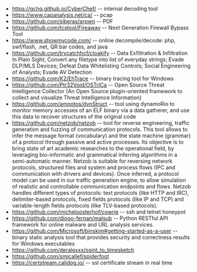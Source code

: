 * https://gchq.github.io/CyberChef/ -- internal decoding tool
* https://www.capanalysis.net/ca/ -- pcap
* https://github.com/siberas/arpwn -- PDF
* https://github.com/tcstool/Fireaway -- Next Generation Firewall Bypass Tool
* https://www.showmycode.com/ -- online decompile/decode: php, swf/flash, .net, QR bar codes, and java
* https://github.com/trycatchhcf/cloakify -- Data Exfiltration & Infiltration In Plain Sight; Convert any filetype into list of everyday strings; Evade DLP/MLS Devices; Defeat Data Whitelisting Controls; Social Engineering of Analysts; Evade AV Detection
* https://github.com/K2/EhTrace -- binary tracing tool for Windows
* https://github.com/Ptr32Void/OSTrICa -- Open Source Threat Intelligence Collector (An Open Source plugin-oriented framework to collect and visualize Threat Intelligence Information)
* https://github.com/ampotos/dynStruct -- tool using dynamoRio to monitor memory accesses of an ELF binary via a data gatherer, and use this data to recover structures of the original code
* https://github.com/netzob/netzob -- tool for reverse engineering, traffic generation and fuzzing of communication protocols. This tool allows to infer the message format (vocabulary) and the state machine (grammar) of a protocol through passive and active processes. Its objective is to bring state of art academic researches to the operational field, by leveraging bio-informatic and grammatical inferring algorithms in a semi-automatic manner. Netzob is suitable for reversing network protocols, structured files and system and process flows (IPC and communication with drivers and devices). Once inferred, a protocol model can be used in our traffic generation engine, to allow simulation of realistic and controllable communication endpoints and flows. Netzob handles different types of protocols: text protocols (like HTTP and IRC), delimiter-based protocols, fixed fields protocols (like IP and TCP) and variable-length fields protocols (like TLV-based protocols).
* https://github.com/micheloosterhof/cowrie -- ssh and telnet honeypot
* https://github.com/diogo-fernan/malsub -- Python RESTful API framework for online malware and URL analysis services.
* https://github.com/Microsoft/binskim#getting-started-as-a-user -- binary static analysis tool that provides security and correctness results for Windows executables
* https://github.com/deralexxx/osint_to_timesketch
* https://github.com/smicallef/spiderfoot
* https://certstream.calidog.io/ -- ssl certificate stream in real time